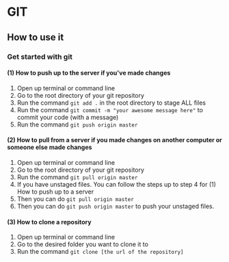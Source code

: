# GIT
## How to use it
### Get started with git

#### (1) How to push up to the server if you've made changes
1. Open up terminal or command line
2. Go to the root directory of your git repository
3. Run the command `git add .` in the root directory to stage ALL files
4. Run the command `git commit -m "your awesome message here"` to commit your code (with a message)
5. Run the command `git push origin master`

#### (2) How to pull from a server if you made changes on another computer or someone else made changes
1. Open up terminal or command line
2. Go to the root directory of your git repository
3. Run the command `git pull origin master`
4. If you have unstaged files. You can follow the steps up to step 4 for (1) How to push up to a server
5. Then you can do `git pull origin master`
6. Then you can do `git push origin master` to push your unstaged files.

#### (3) How to clone a repository
1. Open up terminal or command line
2. Go to the desired folder you want to clone it to
3. Run the command `git clone [the url of the repository]`
